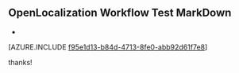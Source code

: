 ## OpenLocalization Workflow Test MarkDown
* 

[AZURE.INCLUDE [f95e1d13-b84d-4713-8fe0-abb92d61f7e8](calleeMd1.md)]

 
thanks!
